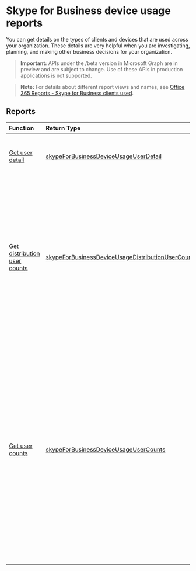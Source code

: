 # Skype for Business device usage reports

You can get details on the types of clients and devices that are used across your organization. These details are very helpful when you are investigating, planning, and making other business decisions for your organization.

> **Important:** APIs under the /beta version in Microsoft Graph are in preview and are subject to change. Use of these APIs in production applications is not supported.

> **Note:** For details about different report views and names, see [Office 365 Reports - Skype for Business clients used](https://support.office.com/client/Skype-for-Business-clients-used-b9019c36-034f-40c7-acb0-c2a0400b03c3).

## Reports

| Function                                 | Return Type                              | Description                              |
| :--------------------------------------- | :--------------------------------------- | :--------------------------------------- |
| [Get user detail](../api/reportroot_skypeforbusinessdeviceusageuserdetail.md) | [skypeForBusinessDeviceUsageUserDetail](../api/reportroot_skypeforbusinessdeviceusageuserdetail.md#response) | Get details about Skype for Business device usage by user. |
| [Get distribution user counts](../api/reportroot_skypeforbusinessdeviceusagedistributionusercounts.md) | [skypeForBusinessDeviceUsageDistributionUserCounts](../api/reportroot_skypeforbusinessdeviceusagedistributionusercounts.md#response) | Get the number of users using unique devices in your organization. The report will show you the number of users per device including Windows, Windows phone, Android phone, iPhone, and iPad. |
| [Get user counts](../api/reportroot_skypeforbusinessdeviceusageusercounts.md) | [skypeForBusinessDeviceUsageUserCounts](../api/reportroot_skypeforbusinessdeviceusageusercounts.md#response) | Get the usage trends on how many users in your organization have connected using the Skype for Business app. You will also get a breakdown by the type of device (Windows, Windows phone, Android phone, iPhone, or iPad) on which the Skype for Business client app is installed and used across your organization. |
